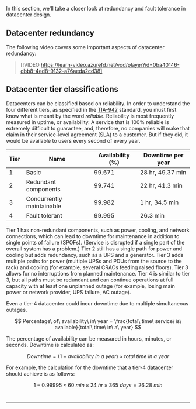 In this section, we'll take a closer look at redundancy and fault tolerance in datacenter design.

## Datacenter redundancy

The following video covers some important aspects of datacenter redundancy:
<br>
> [!VIDEO https://learn-video.azurefd.net/vod/player?id=0ba40146-dbb8-4ed8-9132-a76aeda2cd38]

## Datacenter tier classifications

Datacenters can be classified based on reliability. In order to understand the four different tiers, as specified in the [TIA-942](http://www.tiaonline.org/standards/) standard, you must first know what is meant by the word _reliable_. Reliability is most frequently measured in uptime, or availability. A service that is 100% reliable is extremely difficult to guarantee, and, therefore, no companies will make that claim in their service-level agreement (SLA) to a customer. But if they did, it would be available to users every second of every year.

| Tier | Name | Availability (%) | Downtime per year |
|--|--|--|--|
| 1 | Basic | 99.671 | 28 hr, 49.37 min |
| 2 | Redundant components | 99.741 |22 hr, 41.3 min |
| 3 | Concurrently maintainable | 99.982 |1 hr, 34.5 min |
| 4 | Fault tolerant | 99.995 | 26.3 min |


Tier 1 has non-redundant components, such as power, cooling, and network connections, which can lead to downtime for maintenance in addition to single points of failure (SPOFs). (Service is disrupted if a single part of the overall system has a problem.) Tier 2 still has a single path for power and cooling but adds redundancy, such as a UPS and a generator. Tier 3 adds multiple paths for power (multiple UPSs and PDUs from the source to the rack) and cooling (for example, several CRACs feeding raised floors). Tier 3 allows for no interruptions from planned maintenance. Tier 4 is similar to tier 3, but all paths must be redundant and can continue operations at full capacity with at least one unplanned outage (for example, losing main power or network provider, UPS failure, AC outage).

Even a tier-4 datacenter could incur downtime due to multiple simultaneous outages.

$$ Percentage\ of\ availability\ in\ year = \frac{total\ time\ service\ is\ available}{total\ time\ in\ a\ year} $$

The percentage of availability can be measured in hours, minutes, or seconds. Downtime is calculated as:

$$ Downtime = \left(1 - availability\ in\ a\ year\right) \times total\ time\ in\ a\ year $$

For example, the calculation for the downtime that a tier-4 datacenter should achieve is as follows:

$$ 1 - 0.99995 \times 60\ min \times 24\ hr \times 365\ days = 26.28\ min $$
<br>
***
